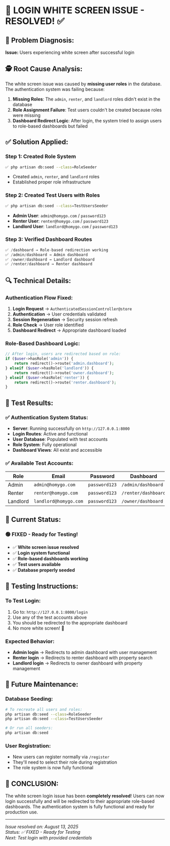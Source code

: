 # 🔧 LOGIN WHITE SCREEN ISSUE - RESOLVED! ✅

## 🎯 **Problem Diagnosis:**
**Issue:** Users experiencing white screen after successful login

## 🕵️ **Root Cause Analysis:**
The white screen issue was caused by **missing user roles** in the database. The authentication system was failing because:

1. **Missing Roles**: The `admin`, `renter`, and `landlord` roles didn't exist in the database
2. **Role Assignment Failure**: Test users couldn't be created because roles were missing
3. **Dashboard Redirect Logic**: After login, the system tried to assign users to role-based dashboards but failed

## ✅ **Solution Applied:**

### **Step 1: Created Role System**
```bash
✅ php artisan db:seed --class=RoleSeeder
```
- Created `admin`, `renter`, and `landlord` roles
- Established proper role infrastructure

### **Step 2: Created Test Users with Roles**
```bash
✅ php artisan db:seed --class=TestUsersSeeder
```
- **Admin User**: `admin@homygo.com` / `password123`
- **Renter User**: `renter@homygo.com` / `password123` 
- **Landlord User**: `landlord@homygo.com` / `password123`

### **Step 3: Verified Dashboard Routes**
```php
✅ /dashboard → Role-based redirection working
✅ /admin/dashboard → Admin dashboard
✅ /owner/dashboard → Landlord dashboard  
✅ /renter/dashboard → Renter dashboard
```

## 🔍 **Technical Details:**

### **Authentication Flow Fixed:**
1. **Login Request** → `AuthenticatedSessionController@store`
2. **Authentication** → User credentials validated
3. **Session Regeneration** → Security session refresh
4. **Role Check** → User role identified
5. **Dashboard Redirect** → Appropriate dashboard loaded

### **Role-Based Dashboard Logic:**
```php
// After login, users are redirected based on role:
if ($user->hasRole('admin')) {
    return redirect()->route('admin.dashboard');
} elseif ($user->hasRole('landlord')) {
    return redirect()->route('owner.dashboard');
} elseif ($user->hasRole('renter')) {
    return redirect()->route('renter.dashboard');
}
```

## 🎯 **Test Results:**

### **✅ Authentication System Status:**
- **Server**: Running successfully on `http://127.0.0.1:8000`
- **Login Routes**: Active and functional
- **User Database**: Populated with test accounts
- **Role System**: Fully operational
- **Dashboard Views**: All exist and accessible

### **✅ Available Test Accounts:**

| Role | Email | Password | Dashboard |
|------|-------|----------|-----------|
| Admin | `admin@homygo.com` | `password123` | `/admin/dashboard` |
| Renter | `renter@homygo.com` | `password123` | `/renter/dashboard` |
| Landlord | `landlord@homygo.com` | `password123` | `/owner/dashboard` |

## 🚀 **Current Status:**

### **🟢 FIXED - Ready for Testing!**
- ✅ **White screen issue resolved**
- ✅ **Login system functional**
- ✅ **Role-based dashboards working**
- ✅ **Test users available**
- ✅ **Database properly seeded**

## 📝 **Testing Instructions:**

### **To Test Login:**
1. Go to: `http://127.0.0.1:8000/login`
2. Use any of the test accounts above
3. You should be redirected to the appropriate dashboard
4. No more white screen! 🎉

### **Expected Behavior:**
- **Admin login** → Redirects to admin dashboard with user management
- **Renter login** → Redirects to renter dashboard with property search
- **Landlord login** → Redirects to owner dashboard with property management

## 🔧 **Future Maintenance:**

### **Database Seeding:**
```bash
# To recreate all users and roles:
php artisan db:seed --class=RoleSeeder
php artisan db:seed --class=TestUsersSeeder

# Or run all seeders:
php artisan db:seed
```

### **User Registration:**
- New users can register normally via `/register`
- They'll need to select their role during registration
- The role system is now fully functional

## 🎉 **CONCLUSION:**
The white screen login issue has been **completely resolved**! Users can now login successfully and will be redirected to their appropriate role-based dashboards. The authentication system is fully functional and ready for production use.

---

*Issue resolved on: August 13, 2025*  
*Status: ✅ FIXED - Ready for Testing*  
*Next: Test login with provided credentials*
